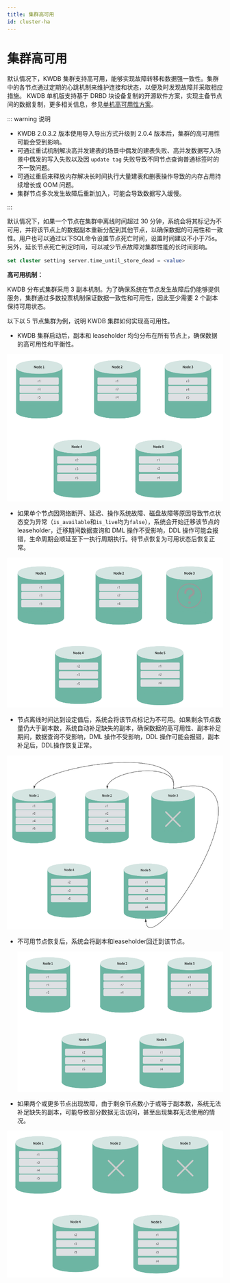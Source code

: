 ```yaml
---
title: 集群高可用
id: cluster-ha
---
```


# 集群高可用

默认情况下，KWDB 集群支持高可用，能够实现故障转移和数据强一致性。集群中的各节点通过定期的心跳机制来维护连接和状态，以便及时发现故障并采取相应措施。
KWDB 单机版支持基于 DRBD 块设备复制的开源软件方案，实现主备节点间的数据复制，更多相关信息，参见[单机高可用性方案](../best-practices/single-ha.md)。

::: warning 说明
- KWDB 2.0.3.2 版本使用导入导出方式升级到 2.0.4 版本后，集群的高可用性可能会受到影响。
- 可通过重试机制解决高并发建表的场景中偶发的建表失败、高并发数据写入场景中偶发的写入失败以及因 `update tag` 失败导致不同节点查询普通标签时的不一致问题。
- 可通过重启来释放内存解决长时间执行大量建表和删表操作导致的内存占用持续增长或 OOM 问题。
- 集群节点多次发生故障后重新加入，可能会导致数据写入缓慢。

:::

默认情况下，如果一个节点在集群中离线时间超过 30 分钟，系统会将其标记为不可用，并将该节点上的数据副本重新分配到其他节点，以确保数据的可用性和一致性。用户也可以通过以下SQL命令设置节点死亡时间，设置时间建议不小于75s。另外，延长节点死亡判定时间，可以减少节点故障对集群性能的长时间影响。

```SQL
set cluster setting server.time_until_store_dead = <value>
```

**高可用机制：**

KWDB 分布式集群采用 3 副本机制。为了确保系统在节点发生故障后仍能够提供服务，集群通过多数投票机制保证数据一致性和可用性，因此至少需要 2 个副本保持可用状态。

以下以 5 节点集群为例，说明 KWDB 集群如何实现高可用性。

- KWDB 集群启动后，副本和 leaseholder 均匀分布在所有节点上，确保数据的高可用性和平衡性。

![img](../static/db-operation/cluster-start.png)

- 如果单个节点因网络断开、延迟、操作系统故障、磁盘故障等原因导致节点状态变为异常（`is_available`和`is_live`均为`false`），系统会开始迁移该节点的leaseholder，迁移期间数据查询和 DML 操作不受影响，DDL 操作可能会报错，生命周期会顺延至下一执行周期执行。待节点恢复为可用状态后恢复正常。

![img](../static/db-operation/unhealthy.png)

- 节点离线时间达到设定值后，系统会将该节点标记为不可用。如果剩余节点数量仍大于副本数，系统自动补足缺失的副本，确保数据的高可用性、副本补足期间，数据查询不受影响，DML 操作不受影响，DDL 操作可能会报错，副本补足后，DDL操作恢复正常。

![img](../static/db-operation/dead.png)

- 不可用节点恢复后，系统会将副本和leaseholder回迁到该节点。
  
  ![img](../static/db-operation/recover.png)
- 如果两个或更多节点出现故障，由于剩余节点数小于或等于副本数，系统无法补足缺失的副本，可能导致部分数据无法访问，甚至出现集群无法使用的情况。

![img](../static/db-operation/cluster-dead.png)
